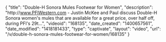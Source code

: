 {
    "title": "Double-H Sonora Mules Footwear for Women",
    "description": "http:\/\/www.PFIWestern.com - Justin McKee and Paul discuss Double-H Sonora women's mules that are available for a great price, over half off, during PFI's 29t...",
    "videoid": "168135",
    "date_created": "1400657561",
    "date_modified": "1418181433",
    "type": "captivate",
    "layout": "video",
    "url": "\/v\/double-h-sonora-mules-footwear-for-women\/168135"
}